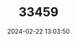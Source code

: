 ---
title: "33459"
category: "Shorea falcata"
draft: false
date: 2024-02-22 13:03:50
languages:
  Vietnamese: ["Sung", "Chai la cong"]
---